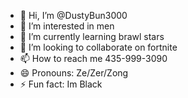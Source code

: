 - 👋 Hi, I’m @DustyBun3000
- 👀 I’m interested in men
- 🌱 I’m currently learning brawl stars
- 💞️ I’m looking to collaborate on fortnite
- 📫 How to reach me 435-999-3090
- 😄 Pronouns: Ze/Zer/Zong
- ⚡ Fun fact: Im Black

<!---
DustyBun3000/DustyBun3000 is a ✨ special ✨ repository because its `README.md` (this file) appears on your GitHub profile.
You can click the Preview link to take a look at your changes.
--->
